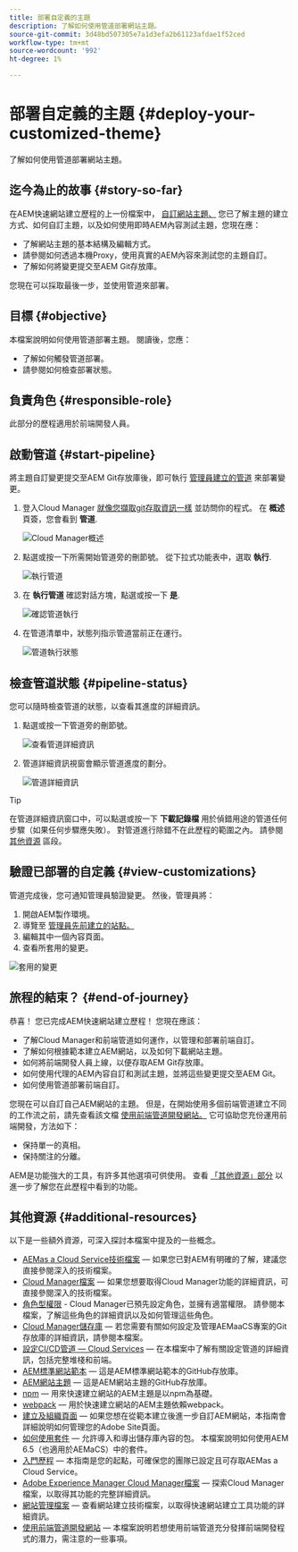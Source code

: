 ```yaml
---
title: 部署自定義的主題
description: 了解如何使用管道部署網站主題。
source-git-commit: 3d48bd507305e7a1d3efa2b61123afdae1f52ced
workflow-type: tm+mt
source-wordcount: '992'
ht-degree: 1%

---
```



# 部署自定義的主題 {#deploy-your-customized-theme}

了解如何使用管道部署網站主題。

## 迄今為止的故事 {#story-so-far}

在AEM快速網站建立歷程的上一份檔案中， [自訂網站主題、](customize-theme.md) 您已了解主題的建立方式、如何自訂主題，以及如何使用即時AEM內容測試主題，您現在應：

* 了解網站主題的基本結構及編輯方式。
* 請參閱如何透過本機Proxy，使用真實的AEM內容來測試您的主題自訂。
* 了解如何將變更提交至AEM Git存放庫。

您現在可以採取最後一步，並使用管道來部署。

## 目標 {#objective}

本檔案說明如何使用管道部署主題。 閱讀後，您應：

* 了解如何觸發管道部署。
* 請參閱如何檢查部署狀態。

## 負責角色 {#responsible-role}

此部分的歷程適用於前端開發人員。

## 啟動管道 {#start-pipeline}

將主題自訂變更提交至AEM Git存放庫後，即可執行 [管理員建立的管道](pipeline-setup.md) 來部署變更。

1. 登入Cloud Manager [就像您擷取git存取資訊一樣](retrieve-access.md) 並訪問你的程式。 在 **概述** 頁簽，您會看到 **管道**.

   ![Cloud Manager概述](assets/cloud-manager-overview.png)

1. 點選或按一下所需開始管道旁的刪節號。 從下拉式功能表中，選取 **執行**.

   ![執行管道](assets/run-pipeline.png)

1. 在 **執行管道** 確認對話方塊，點選或按一下 **是**.

   ![確認管道執行](assets/pipeline-confirm.png)

1. 在管道清單中，狀態列指示管道當前正在運行。

   ![管道執行狀態](assets/pipeline-running.png)

## 檢查管道狀態 {#pipeline-status}

您可以隨時檢查管道的狀態，以查看其進度的詳細資訊。

1. 點選或按一下管道旁的刪節號。

   ![查看管道詳細資訊](assets/view-pipeline-details.png)

1. 管道詳細資訊視窗會顯示管道進度的劃分。

   ![管道詳細資訊](assets/pipeline-details.png)

>[!TIP]
>
>在管道詳細資訊窗口中，可以點選或按一下 **下載記錄檔** 用於偵錯用途的管道任何步驟（如果任何步驟應失敗）。 對管道進行除錯不在此歷程的範圍之內。 請參閱 [其他資源](#additional-resources) 區段。

## 驗證已部署的自定義 {#view-customizations}

管道完成後，您可通知管理員驗證變更。 然後，管理員將：

1. 開啟AEM製作環境。
1. 導覽至 [管理員先前建立的站點。](create-site.md)
1. 編輯其中一個內容頁面。
1. 查看所套用的變更。

![套用的變更](assets/changes-applied.png)

## 旅程的結束？ {#end-of-journey}

恭喜！ 您已完成AEM快速網站建立歷程！ 您現在應該：

* 了解Cloud Manager和前端管道如何運作，以管理和部署前端自訂。
* 了解如何根據範本建立AEM網站，以及如何下載網站主題。
* 如何將前端開發人員上線，以便存取AEM Git存放庫。
* 如何使用代理的AEM內容自訂和測試主題，並將這些變更提交至AEM Git。
* 如何使用管道部署前端自訂。

您現在可以自訂自己AEM網站的主題。 但是，在開始使用多個前端管道建立不同的工作流之前，請先查看該文檔 [使用前端管道開發網站。](/help/implementing/developing/introduction/developing-with-front-end-pipelines.md) 它可協助您充份運用前端開發，方法如下：

* 保持單一的真相。
* 保持關注的分離。

AEM是功能強大的工具，有許多其他選項可供使用。 查看 [「其他資源」部分](#additional-resources) 以進一步了解您在此歷程中看到的功能。

## 其他資源 {#additional-resources}

以下是一些額外資源，可深入探討本檔案中提及的一些概念。

* [AEMas a Cloud Service技術檔案](https://experienceleague.adobe.com/docs/experience-manager-cloud-service.html)  — 如果您已對AEM有明確的了解，建議您直接參閱深入的技術檔案。
* [Cloud Manager檔案](https://experienceleague.adobe.com/docs/experience-manager-cloud-service/onboarding/onboarding-concepts/cloud-manager-introduction.html)  — 如果您想要取得Cloud Manager功能的詳細資訊，可直接參閱深入的技術檔案。
* [角色型權限](https://experienceleague.adobe.com/docs/experience-manager-cloud-manager/using/requirements/role-based-permissions.html) - Cloud Manager已預先設定角色，並擁有適當權限。 請參閱本檔案，了解這些角色的詳細資訊以及如何管理這些角色。
* [Cloud Manager儲存庫](/help/implementing/cloud-manager/managing-code/cloud-manager-repositories.md)  — 若您需要有關如何設定及管理AEMaaCS專案的Git存放庫的詳細資訊，請參閱本檔案。
* [設定CI/CD管道 — Cloud Services](/help/implementing/cloud-manager/configuring-pipelines/introduction-ci-cd-pipelines.md)  — 在本檔案中了解有關設定管道的詳細資訊，包括完整堆棧和前端。
* [AEM標準網站範本](https://github.com/adobe/aem-site-template-standard)  — 這是AEM標準網站範本的GitHub存放庫。
* [AEM網站主題](https://github.com/adobe/aem-site-template-standard-theme-e2e)  — 這是AEM網站主題的GitHub存放庫。
* [npm](https://www.npmjs.com)  — 用來快速建立網站的AEM主題是以npm為基礎。
* [webpack](https://webpack.js.org)  — 用於快速建立網站的AEM主題依賴webpack。
* [建立及組織頁面](/help/sites-cloud/authoring/fundamentals/organizing-pages.md)  — 如果您想在從範本建立後進一步自訂AEM網站，本指南會詳細說明如何管理您的Adobe Site頁面。
* [如何使用套件](/help/implementing/developing/tools/package-manager.md)  — 允許導入和導出儲存庫內容的包。 本檔案說明如何使用AEM 6.5（也適用於AEMaCS）中的套件。
* [入門歷程](/help/journey-onboarding/home.md)  — 本指南是您的起點，可確保您的團隊已設定且可存取AEMas a Cloud Service。
* [Adobe Experience Manager Cloud Manager檔案](https://experienceleague.adobe.com/docs/experience-manager-cloud-manager/using/introduction-to-cloud-manager.html?lang=zh-Hant)  — 探索Cloud Manager檔案，以取得其功能的完整詳細資訊。
* [網站管理檔案](/help/sites-cloud/administering/site-creation/create-site.md)  — 查看網站建立技術檔案，以取得快速網站建立工具功能的詳細資訊。
* [使用前端管道開發網站](/help/implementing/developing/introduction/developing-with-front-end-pipelines.md)  — 本檔案說明若想使用前端管道充分發揮前端開發程式的潛力，需注意的一些事項。

